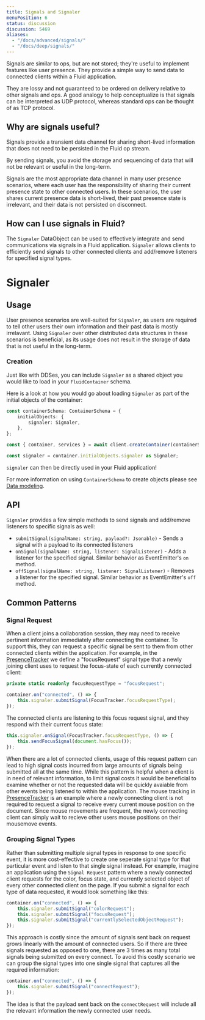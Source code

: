 ```yaml
---
title: Signals and Signaler
menuPosition: 6
status: discussion
discussion: 5469
aliases:
  - "/docs/advanced/signals/"
  - "/docs/deep/signals/"
---
```


Signals are similar to ops, but are not stored; they're useful to implement features like user presence. They provide a simple way to send data to connected clients within a Fluid application.

They are lossy and not guaranteed to be ordered on delivery relative to other signals and ops. A good analogy to help conceptualize is that signals can be interpreted as UDP protocol, whereas standard ops can be thought of as TCP protocol.

## Why are signals useful?
Signals provide a transient data channel for sharing short-lived information that does not need to be persisted in the Fluid op stream.

By sending signals, you avoid the storage and sequencing of data that will not be relevant or useful in the long-term.

Signals are the most appropriate data channel in many user presence scenarios, where each user has the responsibility of sharing their current presence state to other connected users. In these scenarios, the user shares current presence data is short-lived, their past presence state is irrelevant, and their data is not persisted on disconnect.

## How can I use signals in Fluid?
The `Signaler` DataObject can be used to effectively integrate and send communications via signals in a Fluid application. `Signaler` allows clients to efficiently send signals to other connected clients and add/remove listeners for specified signal types.

# Signaler

## Usage
User presence scenarios are well-suited for `Signaler`, as users are required to tell other users their own information and their past data is mostly irrelavant. Using `Signaler` over other distributed data structures in these scenarios is beneficial, as its usage does not result in the storage of data that is not useful in the long-term.

### Creation
Just like with DDSes, you can include `Signaler` as a shared object you would like to load in your `FluidContainer` schema.

Here is a look at how you would go about loading `Signaler` as part of the initial objects of the container:

```typescript
const containerSchema: ContainerSchema = {
    initialObjects: {
        signaler: Signaler,
    },
};

const { container, services } = await client.createContainer(containerSchema);

const signaler = container.initialObjects.signaler as Signaler;
```

`signaler` can then be directly used in your Fluid application!

For more information on using `ContainerSchema` to create objects please see [Data modeling](https://fluidframework.com/docs/build/data-modeling/).

## API
`Signaler` provides a few simple methods to send signals and add/remove listeners to specific signals as well:
- `submitSignal(signalName: string, payload?: Jsonable)` - Sends a signal with a payload to its connected listeners
- `onSignal(signalName: string, listener: SignalListener)` - Adds a listener for the specified signal. Similar behavior as EventEmitter's `on` method.
- `offSignal(signalName: string, listener: SignalListener)` - Removes a listener for the specified signal. Similar behavior as EventEmitter's `off` method.

## Common Patterns
### Signal Request
When a client joins a collaboration session, they may need to receive pertinent information immediately after connecting the container.  To support this, they can request a specific signal be sent to them from other connected clients within the application. For example, in the [PresenceTracker](https://github.com/microsoft/FluidFramework/tree/main/examples/data-objects/presence-tracker) we define a "focusRequest" signal type that a newly joining client uses to request the focus-state of each currently connected client:

```typescript
private static readonly focusRequestType = "focusRequest";
```

```typescript
container.on("connected", () => {
    this.signaler.submitSignal(FocusTracker.focusRequestType);
});
```

The connected clients are listening to this focus request signal, and they respond with their current focus state:

```typescript
this.signaler.onSignal(FocusTracker.focusRequestType, () => {
    this.sendFocusSignal(document.hasFocus());
});
```
When there are a lot of connected clients, usage of this request pattern can lead to high signal costs incurred from large amounts of signals being submitted all at the same time. While this pattern is helpful when a client is in need of relevant information, to limit signal costs it would be beneficial to examine whether or not the requested data will be quickly avaiable from other events being listened to within the application. The mouse tracking in [PresenceTracker](https://github.com/microsoft/FluidFramework/tree/main/examples/data-objects/presence-tracker) is an example where a newly connecting client is not required to request a signal to receive every current mouse position on the document. Since mouse movements are frequent, the newly connecting client can simply wait to recieve other users mouse positions on their mousemove events.
### Grouping Signal Types

Rather than submitting multiple signal types in response to one specific event, it is more cost-effective to create one seperate signal type for that particular event and listen to that single signal instead. For example, imagine an application using the `Signal Request` pattern where a newly connected client requests for the color, focus state, and currently selected object of every other connected client on the page. If you submit a signal for each type of data requested, it would look something like this:

```typescript
container.on("connected", () => {
    this.signaler.submitSignal("colorRequest");
    this.signaler.submitSignal("focusRequest");
    this.signaler.submitSignal("currentlySelectedObjectRequest");
});
```

This approach is costly since the amount of signals sent back on request grows linearly with the amount of connected users. So if there are three signals requested as opposed to one, there are 3 times as many total signals being submitted on every connect. To avoid this costly scenario we can group the signal types into one single signal that captures all the required information:

```typescript
container.on("connected", () => {
    this.signaler.submitSignal("connectRequest");
});
```

The idea is that the payload sent back on the `connectRequest` will include all the relevant information the newly connected user needs.
